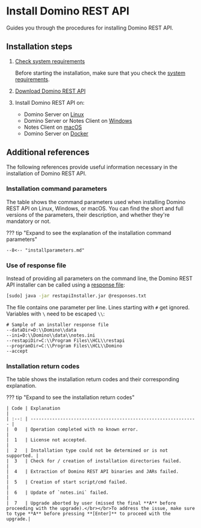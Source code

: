 # Install Domino REST API

Guides you through the procedures for installing Domino REST API.

## Installation steps

1. [Check system requirements](https://support.hcltechsw.com/csm?id=kb_article&sysparm_article=KB0101789)

    Before starting the installation, make sure that you check the [system requirements](https://support.hcltechsw.com/csm?id=kb_article&sysparm_article=KB0101789).

2. [Download Domino REST API](downloaddrapi.md)
<!--
    - For **Domino customers**, you can download the Domino REST API via [My HCLSoftware Portal](../install/downloaddrapi.md#download-via-my-hclsoftware-portal).
    - For **Volt MX Go and other customers**, you can download the Domino REST API via [HCL Software License and Download Portal](../install/downloaddrapi.md#download-via-hcl-software-license-and-download-portal) or via [My HCLSoftware Portal](../install/downloaddrapi.md#download-via-my-hclsoftware-portal).
-->
3. Install Domino REST API on:

    - Domino Server on [Linux](linux.md)
    - Domino Server or Notes Client on [Windows](win.md)
    - Notes Client on [macOS](mac.md)
    - Domino Server on [Docker](docker.md)

## Additional references

The following references provide useful information necessary in the installation of Domino REST API.

### Installation command parameters

The table shows the command parameters used when installing Domino REST API on Linux, Windows, or macOS. You can find the short and full versions of the parameters, their description, and whether they're mandatory or not.

??? tip "Expand to see the explanation of the installation command parameters"

    --8<-- "installparameters.md"

### Use of response file

Instead of providing all parameters on the command line, the Domino REST API installer can be called using a [response file](https://picocli.info/#AtFiles):

```bash
[sudo] java -jar restapiInstaller.jar @responses.txt
```

The file contains one parameter per line. Lines starting with `#` get ignored. Variables with `\` need to be escaped `\\`:

```properties
# Sample of an installer response file
--dataDir=D:\\Domino\\data
--ini=D:\\Domino\\data\\notes.ini
--restapiDir=C:\\Program Files\\HCL\\restapi
--programDir=C:\\Program Files\\HCL\\Domino
--accept
```

### Installation return codes

The table shows the installation return codes and their corresponding explanation.

??? tip "Expand to see the installation return codes"

    | Code | Explanation                                                    |
    | :--: | -------------------------------------------------------------- |
    |  0   | Operation completed with no known error.                       |
    |  1   | License not accepted.                                          |
    |  2   | Installation type could not be determined or is not supported. |
    |  3   | Check for / creation of installation directories failed.       |
    |  4   | Extraction of Domino REST API binaries and JARs failed.        |
    |  5   | Creation of start script/cmd failed.                           |
    |  6   | Update of `notes.ini` failed.                                  |
    |  7   | Upgrade aborted by user (missed the final **A** before proceeding with the upgrade).</br></br>To address the issue, make sure to type **A** before pressing **[Enter]** to proceed with the upgrade.|
